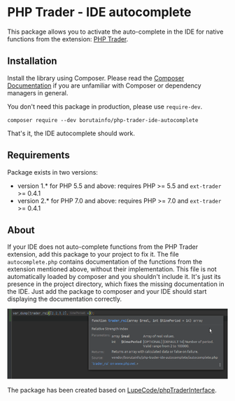 # PHP Trader - IDE autocomplete

This package allows you to activate the auto-complete in the IDE for native functions from the extension: [PHP Trader](https://www.php.net/manual/en/ref.trader.php).

## Installation

Install the library using Composer. Please read the [Composer Documentation](https://getcomposer.org/doc/01-basic-usage.md) if you are unfamiliar with Composer or dependency managers in general.

You don't need this package in production, please use `require-dev`.
```shell
composer require --dev borutainfo/php-trader-ide-autocomplete
```

That's it, the IDE autocomplete should work.

## Requirements

Package exists in two versions:
- version 1.* for PHP 5.5 and above: requires PHP >= 5.5 and `ext-trader` >= 0.4.1
- version 2.* for PHP 7.0 and above: requires PHP >= 7.0 and `ext-trader` >= 0.4.1

## About

If your IDE does not auto-complete functions from the PHP Trader extension, add this package to your project to fix it. The file `autocomplete.php` contains documentation of the functions from the extension mentioned above, without their implementation. This file is not automatically loaded by composer and you shouldn't include it. It's just its presence in the project directory, which fixes the missing documentation in the IDE. Just add the package to composer and your IDE should start displaying the documentation correctly.

![PHPStorm auto-complete fixed](image.png "PHPStorm auto-complete fixed")

The package has been created based on [LupeCode/phpTraderInterface](https://github.com/LupeCode/phpTraderInterface).
